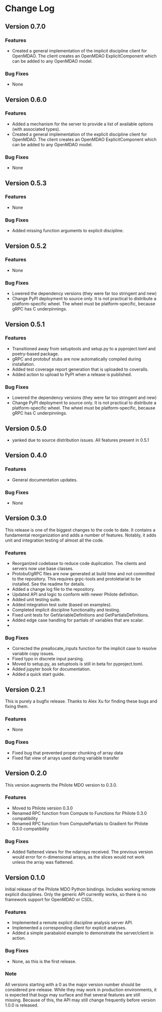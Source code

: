 # Change Log

## Version 0.7.0

### Features

- Created a general implementation of the implicit discipline client for
  OpenMDAO. The client creates an OpenMDAO ExplicitComponent which can
  be added to any OpenMDAO model.

### Bug Fixes

- None

## Version 0.6.0

### Features

- Added a mechanism for the server to provide a list of available options
  (with associated types).
- Created a general implementation of the explicit discipline client for
  OpenMDAO. The client creates an OpenMDAO ExplicitComponent which can
  be added to any OpenMDAO model.

### Bug Fixes

- None


## Version 0.5.3

### Features

- None

### Bug Fixes

- Added missing function arguments to explicit discipline.


## Version 0.5.2

### Features

- None

### Bug Fixes

- Lowered the dependency versions (they were far too stringent and new)
- Change PyPI deployment to source only. It is not practical to distribute
  a platform-specific wheel. The wheel must be platform-specific, because gRPC
  has C underpinnings.


## Version 0.5.1

### Features

- Transitioned away from setuptools and setup.py to a pyproject.toml
  and poetry-based package.
- gRPC and protobuf stubs are now automatically compiled during 
  installation.
- Added test coverage report generation that is uploaded to coveralls.
- Added action to upload to PyPI when a release is published.

### Bug Fixes

- Lowered the dependency versions (they were far too stringent and new)
- Change PyPI deployment to source only. It is not practical to distribute
  a platform-specific wheel. The wheel must be platform-specific, because gRPC
  has C underpinnings.


## Version 0.5.0

- yanked due to source distribution issues. All features present in 0.5.1


## Version 0.4.0

### Features

- General documentation updates.

### Bug Fixes

- None


## Version 0.3.0

This release is one of the biggest changes to the code to date. It contains a
fundamental reorganization and adds a number of features. Notably, it adds
unit and integration testing of almost all the code.

### Features

- Reorganized codebase to reduce code duplication. The clients and servers now
  use base classes.
- Protobuf/gRPC files are now generated at build time and not committed
  to the repository. This requires grpc-tools and protoletariat to be installed.
  See the readme for details.
- Added a change log file to the repository.
- Updated API and logic to conform with newer Philote definition.
- Added unit testing suite.
- Added integration test suite (based on examples).
- Completed implicit discipline functionality and testing.
- Fixed unit tests for GetVariableDefinitions and GetPartialsDefinitions.
- Added edge case handling for partials of variables that are scalar.
- 

### Bug Fixes

- Corrected the preallocate_inputs function for the implicit case to resolve
  variable copy issues.
- Fixed typo in discrete input parsing.
- Moved to setup.py, as setuptools is still in beta for pyproject.toml.
- Added jupyter book for documentation.
- Added a quick start guide.


## Version 0.2.1

This is purely a bugfix release. Thanks to Alex Xu for finding these bugs and fixing them.

### Features

- None

### Bug Fixes

- Fixed bug that prevented proper chunking of array data
- Fixed flat view of arrays used during variable transfer


## Version 0.2.0

This version augments the Philote MDO version to 0.3.0.

### Features

- Moved to Philote version 0.3.0
- Renamed RPC function from Compute to Functions for Philote 0.3.0 compatibility
- Renamed RPC function from ComputePartials to Gradient for Philote 0.3.0 compatibility

### Bug Fixes

- Added flattened views for the ndarrays received. The previous version would 
  error for n-dimensional arrays, as the slices would not work unless the array
  was flattened.


## Version 0.1.0

Initial release of the Philote MDO Python bindings. Includes working remote 
explicit disciplines. Only the generic API currently works, so there is no
framework support for OpenMDAO or CSDL.

### Features

- Implemented a remote explicit discipline analysis server API.
- Implemented a corresponding client for explicit analyses.
- Added a simple parabaloid example to demonstrate the server/client in
action.

### Bug Fixes

- None, as this is the first release.

### Note

All versions starting with a 0 as the major version number should be
considered pre-release. While they may work in production environments,
it is expected that bugs may surface and that several features are still
missing. Because of this, the API may still change frequently before version
1.0.0 is released.
